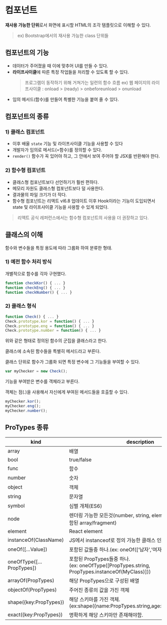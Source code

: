 # 컴포넌트

**재사용 가능한 단위**로서 화면에 표시할 HTML의 조각 템플릿으로 이해할 수 있다.

> ex) Bootstrap에서의 재사용 가능한 class 단위들

## 컴포넌트의 기능

-   데이터가 주어졌을 때 이에 맞추어 UI를 만들 수 있다.
-   **라이프사이클**에 따른 특정 작업들을 처리할 수 있도록 할 수 있다.
    > 프로그램이 동작하기 위해 거쳐가는 일련의 함수 흐름
    > ex) 웹 페이지의 라이프사이클 : onload > (ready) > onbeforeunload > onunload
-   임의 메서드(함수)를 만들어 특별한 기능을 붙여 줄 수 있다.

## 컴포넌트의 종류

### 1) 클래스 컴포넌트

-   이후 배울 `state` 기능 및 라이프사이클 기능을 사용할 수 있다
-   개발자가 임의로 메서드(=함수)를 정의할 수 있다.
-   `render()` 함수가 꼭 있어야 하고, 그 안에서 보여 주어야 할 JSX를 반환해야 한다.

### 2) 함수형 컴포넌트

-   클래스형 컴포넌트보다 선언하기가 훨씬 편하다.
-   메모리 자원도 클래스형 컴포넌트보다 덜 사용한다.
-   결과물의 파일 크기가 더 작다.
-   함수형 컴포넌트는 리액트 vl6.8 업데이트 이후 Hook이라는 기능이 도입되면서 state 및 라이프사이클 기능을 사용할 수 있게 되었다.

> 리액트 공식 레퍼런스에서는 함수형 컴포넌트의 사용을 더 권장하고 있다.

## 클래스의 이해

함수와 변수들을 특정 용도에 따라 그룹화 하여 분류한 형태.

### 1) 예전 함수 처리 방식

개별적으로 함수를 각자 구현했다.

```js
function checkKor() { ... }
function checkEng() { ... }
function checkNumber() { ... }
```

### 2) 클래스 형식

```js
function Check() { ... }
Check.prototype.kor = function() { ... }
Check.prototype.eng = function() { ... }
Check.prototype.number = function() { ... }
```

위와 같은 형태로 정의된 함수의 군집을 클래스라고 한다.

클래스에 소속된 함수들을 특별히 메서드라고 부른다.

클래스 단위로 함수가 그룹화 되면 특정 변수에 그 기능들을 부여할 수 있다.

```js
var myChecker = new Check();
```

기능을 부여받은 변수를 객체라고 부른다.

객체는 점(.)을 사용해서 자신에게 부여된 메서드들을 호출할 수 있다.

```js
myChecker.kor();
myChecker.eng();
myChecker.number();
```

## ProTypes 종류

| kind                    | description                                                                                 |
| ----------------------- | ---------------------------------------------------------------------------------------------|
| array                   | 배열                                                                                         |
| bool                    | true/false                                                                                   |
| func                    | 함수                                                                                         |
| number                  | 숫자                                                                                         |
| object                  | 객체                                                                                         |
| string                  | 문자열                                                                                        |
| symbol                  | 심벌 개체(ES6)                                                                                |
| node                    | 렌더링 가능한 모든것(number, string, element, 또는 그것들이 포함된 array/fragment)            |
| element                 | React element                                                                            |
| instanceOf(ClassName)   | JS에서 instanceof로 정의 가능한 클래스 인스턴스                                               |
| oneOf([…Value])         | 포함된 값들중 하나.(ex: oneOf([‘남자’,’여자’]))                                               |
| oneOfType([…PropTypes]) | 포함된 PropTypes들중 하나.<br/>(ex: oneOfType([PropTypes.string, PropTypes.instanceOf(MyClass)])) |
| arrayOf(PropTypes)      | 해당 PropTypes으로 구성된 배열                                                                |
| objectOf(PropTypes)     | 주어진 종류의 값을 가진 객체                                                                  |
| shape({key:PropTypes})  | 해당 스키마를 가진 객체.(ex:shape({name:PropTypes.string,age:PropTypes.number}))              |
| exact({key:PropTypes})  | 명확하게 해당 스키마만 존재해야함.                                                            |
